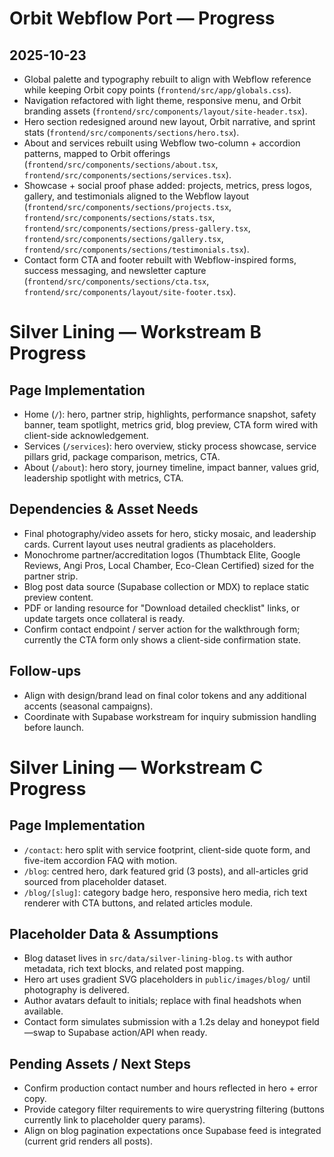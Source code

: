 # Orbit Webflow Port — Progress

## 2025-10-23
- Global palette and typography rebuilt to align with Webflow reference while keeping Orbit copy points (`frontend/src/app/globals.css`).
- Navigation refactored with light theme, responsive menu, and Orbit branding assets (`frontend/src/components/layout/site-header.tsx`).
- Hero section redesigned around new layout, Orbit narrative, and sprint stats (`frontend/src/components/sections/hero.tsx`).
- About and services rebuilt using Webflow two-column + accordion patterns, mapped to Orbit offerings (`frontend/src/components/sections/about.tsx`, `frontend/src/components/sections/services.tsx`).
- Showcase + social proof phase added: projects, metrics, press logos, gallery, and testimonials aligned to the Webflow layout (`frontend/src/components/sections/projects.tsx`, `frontend/src/components/sections/stats.tsx`, `frontend/src/components/sections/press-gallery.tsx`, `frontend/src/components/sections/gallery.tsx`, `frontend/src/components/sections/testimonials.tsx`).
- Contact form CTA and footer rebuilt with Webflow-inspired forms, success messaging, and newsletter capture (`frontend/src/components/sections/cta.tsx`, `frontend/src/components/layout/site-footer.tsx`).

# Silver Lining — Workstream B Progress

## Page Implementation
- Home (`/`): hero, partner strip, highlights, performance snapshot, safety banner, team spotlight, metrics grid, blog preview, CTA form wired with client-side acknowledgement.
- Services (`/services`): hero overview, sticky process showcase, service pillars grid, package comparison, metrics, CTA.
- About (`/about`): hero story, journey timeline, impact banner, values grid, leadership spotlight with metrics, CTA.

## Dependencies & Asset Needs
- Final photography/video assets for hero, sticky mosaic, and leadership cards. Current layout uses neutral gradients as placeholders.
- Monochrome partner/accreditation logos (Thumbtack Elite, Google Reviews, Angi Pros, Local Chamber, Eco-Clean Certified) sized for the partner strip.
- Blog post data source (Supabase collection or MDX) to replace static preview content.
- PDF or landing resource for "Download detailed checklist" links, or update targets once collateral is ready.
- Confirm contact endpoint / server action for the walkthrough form; currently the CTA form only shows a client-side confirmation state.

## Follow-ups
- Align with design/brand lead on final color tokens and any additional accents (seasonal campaigns).
- Coordinate with Supabase workstream for inquiry submission handling before launch.

# Silver Lining — Workstream C Progress

## Page Implementation
- `/contact`: hero split with service footprint, client-side quote form, and five-item accordion FAQ with motion.
- `/blog`: centred hero, dark featured grid (3 posts), and all-articles grid sourced from placeholder dataset.
- `/blog/[slug]`: category badge hero, responsive hero media, rich text renderer with CTA buttons, and related articles module.

## Placeholder Data & Assumptions
- Blog dataset lives in `src/data/silver-lining-blog.ts` with author metadata, rich text blocks, and related post mapping.
- Hero art uses gradient SVG placeholders in `public/images/blog/` until photography is delivered.
- Author avatars default to initials; replace with final headshots when available.
- Contact form simulates submission with a 1.2s delay and honeypot field—swap to Supabase action/API when ready.

## Pending Assets / Next Steps
- Confirm production contact number and hours reflected in hero + error copy.
- Provide category filter requirements to wire querystring filtering (buttons currently link to placeholder query params).
- Align on blog pagination expectations once Supabase feed is integrated (current grid renders all posts).
